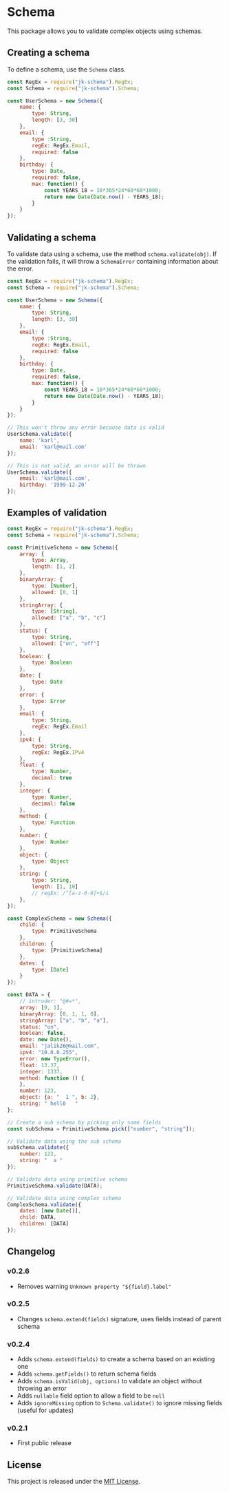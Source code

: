# Schema

This package allows you to validate complex objects using schemas.

## Creating a schema

To define a schema, use the `Schema` class.

```js
const RegEx = require("jk-schema").RegEx;
const Schema = require("jk-schema").Schema;

const UserSchema = new Schema({
    name: {
        type: String,
        length: [3, 30]
    },
    email: {
        type :String,
        regEx: RegEx.Email,
        required: false
    },
    birthday: {
        type: Date,
        required: false,
        max: function() {
            const YEARS_18 = 18*365*24*60*60*1000;
            return new Date(Date.now() - YEARS_18);
        }
    }
});
```

## Validating a schema

To validate data using a schema, use the method `schema.validate(obj)`.
If the validation fails, it will throw a `SchemaError` containing information about the error.

```js
const RegEx = require("jk-schema").RegEx;
const Schema = require("jk-schema").Schema;

const UserSchema = new Schema({
    name: {
        type: String,
        length: [3, 30]
    },
    email: {
        type :String,
        regEx: RegEx.Email,
        required: false
    },
    birthday: {
        type: Date,
        required: false,
        max: function() {
            const YEARS_18 = 18*365*24*60*60*1000;
            return new Date(Date.now() - YEARS_18);
        }
    }
});

// This won't throw any error because data is valid
UserSchema.validate({
    name: 'karl',
    email: 'karl@mail.com'
});

// This is not valid, an error will be thrown
UserSchema.validate({
    email: 'karl@mail.com',
    birthday: '1999-12-20'
});
```

## Examples of validation

```js
const RegEx = require("jk-schema").RegEx;
const Schema = require("jk-schema").Schema;

const PrimitiveSchema = new Schema({
    array: {
        type: Array,
        length: [1, 2]
    },
    binaryArray: {
        type: [Number],
        allowed: [0, 1]
    },
    stringArray: {
        type: [String],
        allowed: ["a", "b", "c"]
    },
    status: {
        type: String,
        allowed: ["on", "off"]
    },
    boolean: {
        type: Boolean
    },
    date: {
        type: Date
    },
    error: {
        type: Error
    },
    email: {
        type: String,
        regEx: RegEx.Email
    },
    ipv4: {
        type: String,
        regEx: RegEx.IPv4
    },
    float: {
        type: Number,
        decimal: true
    },
    integer: {
        type: Number,
        decimal: false
    },
    method: {
        type: Function
    },
    number: {
        type: Number
    },
    object: {
        type: Object
    },
    string: {
        type: String,
        length: [1, 10]
        // regEx: /^[a-z-0-9]+$/i
    },
});

const ComplexSchema = new Schema({
    child: {
        type: PrimitiveSchema
    },
    children: {
        type: [PrimitiveSchema]
    },
    dates: {
        type: [Date]
    }
});

const DATA = {
    // intruder: "@#=*",
    array: [0, 1],
    binaryArray: [0, 1, 1, 0],
    stringArray: ["a", "b", "a"],
    status: "on",
    boolean: false,
    date: new Date(),
    email: "jalik26@mail.com",
    ipv4: "10.0.0.255",
    error: new TypeError(),
    float: 13.37,
    integer: 1337,
    method: function () {
    },
    number: 123,
    object: {a: "  1 ", b: 2},
    string: " hell0   "
};

// Create a sub schema by picking only some fields
const subSchema = PrimitiveSchema.pick(["number", "string"]);

// Validate data using the sub schema
subSchema.validate({
    number: 123,
    string: "  a "
});

// Validate data using primitive schema
PrimitiveSchema.validate(DATA);

// Validate data using complex schema
ComplexSchema.validate({
    dates: [new Date()],
    child: DATA,
    children: [DATA]
});
```

## Changelog

### v0.2.6
- Removes warning `Unknown property "${field}.label"`

### v0.2.5
- Changes `schema.extend(fields)` signature, uses fields instead of parent schema

### v0.2.4
- Adds `schema.extend(fields)` to create a schema based on an existing one
- Adds `schema.getFields()` to return schema fields
- Adds `schema.isValid(obj, options)` to validate an object without throwing an error
- Adds `nullable` field option to allow a field to be `null`
- Adds `ignoreMissing` option to `Schema.validate()` to ignore missing fields (useful for updates)

### v0.2.1
- First public release

## License

This project is released under the [MIT License](http://www.opensource.org/licenses/MIT).
